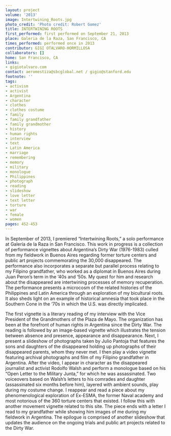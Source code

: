```yaml
---
layout: project
volume: '2013'
image: Intertwining_Roots.jpg
photo_credit: 'Photo credit: Robert Gomez'
title: INTERTWINING ROOTS
first_performed: first performed on September 21, 2013
place: Galeria de la Raza, San Francisco, CA
times_performed: performed once in 2013
contributor: GIGI OTALVARO-HORMILLOSA
collaborators: []
home: San Francisco, CA
links:
- gigiotalvaro.com
contact: aeromestiza@sbcglobal.net / gigio@stanford.edu
footnote: ''
tags:
- activism
- activist
- Argentina
- character
- clothes
- clothes costume
- family
- family grandfather
- family grandmother
- history
- human rights
- interview
- text
- Latin America
- marriage
- remembering
- memory
- military
- monologue
- Philippines
- photograph
- reading
- slideshow
- love letter
- text letter
- torture
- war
- female
- women
pages: 452-453
---
```


In September of 2013, I premiered “Intertwining Roots,” a solo performance at Galería de la Raza in San Francisco. This work in progress is a collection of performance vignettes about Argentina’s Dirty War (1976-1983) culled from my fieldwork in Buenos Aires regarding former torture centers and public art projects commemorating the 30,000 disappeared. The performance also incorporates a separate but parallel process relating to my Filipino grandfather, who worked as a diplomat in Buenos Aires during Juan Peron’s term in the ‘40s and ‘50s. My quest for him and research about the disappeared are intertwining processes of memory recuperation. The performance presents a microcosm of the related histories of the Philippines and Latin America through an exploration of my bicultural roots. It also sheds light on an example of historical amnesia that took place in the Southern Cone in the ‘70s in which the U.S. was directly implicated.

The first vignette is a literary reading of my interview with the Vice President of the Grandmothers of the Plaza de Mayo. The organization has been at the forefront of human rights in Argentina since the Dirty War. The reading is followed by an image-based vignette which illustrates the tension between absence and presence, appearance and disappearance. Next, I present a slideshow of photographs taken by Julio Pantoja that features the sons and daughters of the disappeared holding up photographs of their disappeared parents, whom they never met. I then play a video vignette featuring archival photographs and film of my Filipino grandfather in Argentina. After the video, I appear in character as the disappeared journalist and activist Rodolfo Walsh and perform a monologue based on his “Open Letter to the Military Junta,” for which he was assassinated. Two voiceovers based on Walsh’s letters to his comrades and daughter (assassinated six months before him), layered with ambient sounds, play during my costume change. I reappear and read a piece about my phenomenological exploration of Ex-ESMA, the former Naval academy and most notorious of the 360 torture centers that existed. I follow this with another movement vignette related to this site. The piece ends with a letter I read to my grandfather while showing him images of me during my fieldwork in Argentina. The epilogue is comprised of another slideshow that updates the audience on the ongoing trials and public art projects related to the Dirty War.
